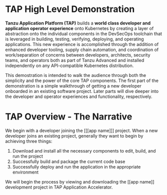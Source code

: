 # TAP High Level Demonstration

**Tanzu Application Platform (TAP)** builds a **world class developer and application operator experience** onto Kubernetes by creating a layer of abstraction onto the individual components in the DevSecOps toolchain that is leveraged in building, testing, verifying, deploying, and operating applications. This new experience is accomplished through the addition of enhanced developer tooling, supply chain automation, and coordination of work/separation of concerns between developers, architects, security teams, and operators both as part of Tanzu Advanced and installed independently on any API-compatible Kubernetes distribution.

This demostration is intended to walk the audience through both the simplicity and the power of the core TAP components. The first part of the demonstration is a simple walkthrough of getting a new developer onboarded in an existing software project. Later parts will dive deeper into the developer and operator experiences and functionality, respectively.

# TAP Overview - The Narrative

We begin with a developer joining the [[[app name]]] project. When a new developer joins an existing project, generally they want to begin by achieving three things:

1. Download and install all the necessary components to edit, build, and run the project
1. Successfully build and package the current code base
1. Successfully deploy and run the application in the appropriate environment

We will begin the process by viewing and downloading the [[app name]] development project in TAP Application Accelerator.

